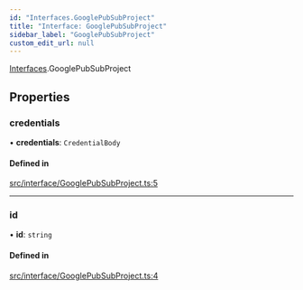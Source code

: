 ```yaml
---
id: "Interfaces.GooglePubSubProject"
title: "Interface: GooglePubSubProject"
sidebar_label: "GooglePubSubProject"
custom_edit_url: null
---
```


[Interfaces](../namespaces/Interfaces).GooglePubSubProject

## Properties

### credentials

• **credentials**: `CredentialBody`

#### Defined in

[src/interface/GooglePubSubProject.ts:5](https://github.com/deliveryhero/hfc-pubsub/blob/385de46/src/interface/GooglePubSubProject.ts#L5)

___

### id

• **id**: `string`

#### Defined in

[src/interface/GooglePubSubProject.ts:4](https://github.com/deliveryhero/hfc-pubsub/blob/385de46/src/interface/GooglePubSubProject.ts#L4)
